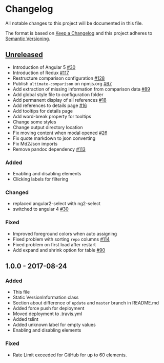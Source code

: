 # Changelog

All notable changes to this project will be documented in this file.

The format is based on [Keep a Changelog](http://keepachangelog.com/en/1.0.0/)
and this project adheres to [Semantic Versioning](http://semver.org/spec/v2.0.0.html).

## [Unreleased]
- Introduction of Angular 5 [#30](https://github.com/ultimate-comparisons/ultimate-comparison-BASE/issues/30)
- Introduction of Redux [#117](https://github.com/ultimate-comparisons/ultimate-comparison-BASE/issues/117)
- Restructure comparison configuration [#128](https://github.com/ultimate-comparisons/ultimate-comparison-BASE/issues/128)
- Publish `ultimate-comparison` on npmjs.org [#67](https://github.com/ultimate-comparisons/ultimate-comparison-BASE/issues/67)
- Add extraction of missing information from comparison data [#89](https://github.com/ultimate-comparisons/ultimate-comparison-BASE/issues/89)
- Add global style file to configuration folder 
- Add permanent display of all references [#18](https://github.com/ultimate-comparisons/ultimate-comparison-BASE/issues/18)
- Add references to details page [#16](https://github.com/ultimate-comparisons/ultimate-comparison-BASE/issues/16)
- Add tooltips for details page
- Add word-break property for tooltips
- Change some styles
- Change output directory location
- Fix moving content when modal opened [#26](https://github.com/ultimate-comparisons/ultimate-comparison-BASE/issues/26)
- Fix quote markdown to json converting
- Fix Md2Json imports
- Remove pandoc dependency [#113](https://github.com/ultimate-comparisons/ultimate-comparison-BASE/issues/113)

### Added
- Enabling and disabling elements
- Clicking labels for filtering

### Changed
- replaced angular2-select with ng2-select
- switched to angular 4 [#30](https://github.com/ultimate-comparisons/ultimate-comparison-BASE/issues/30)

### Fixed
- Improved foreground colors when auto assigning
- Fixed problem with sorting `repo` columns [#114](https://github.com/ultimate-comparisons/ultimate-comparison-BASE/issues/114)
- Fixed problem on first load after restart
- Add expand and shrink option for table [#90](https://github.com/ultimate-comparisons/ultimate-comparison-BASE/issues/90)

## 1.0.0 - 2017-08-24
### Added
- This file
- Static VersionInformation class
- Section about difference of `update` and `master` branch in README.md
- Added force push for deployment
- Moved deployment to .travis.yml
- Added tslint
- Added unknown label for empty values
- Enabling and disabling elements

### Fixed
- Rate Limit exceeded for GitHub for up to 60 elements.

[Unreleased]: https://github.com/ultimate-comparisons/ultimate-comparison-BASE/compare/1.0.0...HEAD
